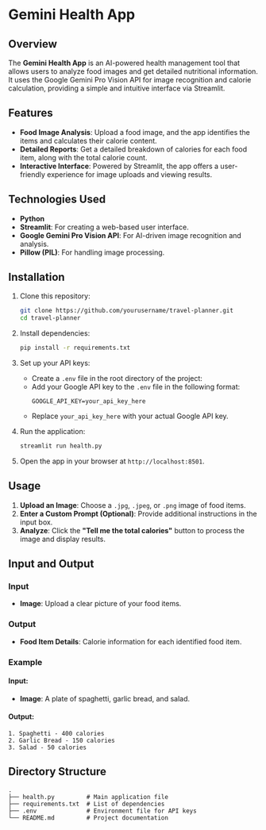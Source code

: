 

# Gemini Health App

## Overview

The **Gemini Health App** is an AI-powered health management tool that allows users to analyze food images and get detailed nutritional information. It uses the Google Gemini Pro Vision API for image recognition and calorie calculation, providing a simple and intuitive interface via Streamlit.

## Features

- **Food Image Analysis**: Upload a food image, and the app identifies the items and calculates their calorie content.
- **Detailed Reports**: Get a detailed breakdown of calories for each food item, along with the total calorie count.
- **Interactive Interface**: Powered by Streamlit, the app offers a user-friendly experience for image uploads and viewing results.

## Technologies Used

- **Python**
- **Streamlit**: For creating a web-based user interface.
- **Google Gemini Pro Vision API**: For AI-driven image recognition and analysis.
- **Pillow (PIL)**: For handling image processing.

## Installation

1. Clone this repository:
   ```bash
   git clone https://github.com/yourusername/travel-planner.git
   cd travel-planner
   ```

2. Install dependencies:
   ```bash
   pip install -r requirements.txt
   ```

3. Set up your API keys:
   - Create a `.env` file in the root directory of the project:
   - Add your Google API key to the `.env` file in the following format:
     ```
     GOOGLE_API_KEY=your_api_key_here
     ```
   - Replace `your_api_key_here` with your actual Google API key.

4. Run the application:
   ```bash
   streamlit run health.py
   ```

5. Open the app in your browser at `http://localhost:8501`.

## Usage

1. **Upload an Image**: Choose a `.jpg`, `.jpeg`, or `.png` image of food items.
2. **Enter a Custom Prompt (Optional)**: Provide additional instructions in the input box.
3. **Analyze**: Click the **"Tell me the total calories"** button to process the image and display results.

## Input and Output

### Input
- **Image**: Upload a clear picture of your food items.

### Output
- **Food Item Details**: Calorie information for each identified food item.
  
### Example
#### Input:
- **Image**: A plate of spaghetti, garlic bread, and salad.

#### Output:
```
1. Spaghetti - 400 calories
2. Garlic Bread - 150 calories
3. Salad - 50 calories

```

## Directory Structure

```
.
├── health.py         # Main application file
├── requirements.txt  # List of dependencies
├── .env              # Environment file for API keys
└── README.md         # Project documentation
```
